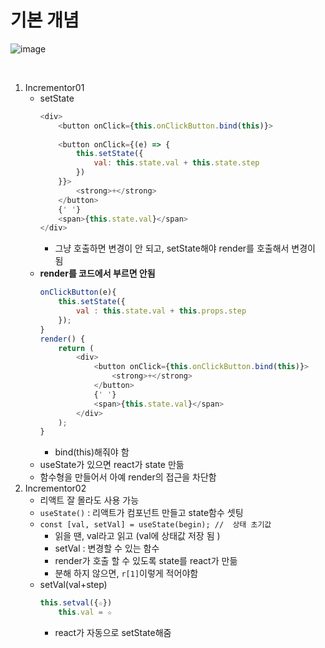 # 기본 개념
![image](https://user-images.githubusercontent.com/61460836/158723962-3b79f8e3-0255-4d26-ac6c-65c8865298c6.png)

<br>

1. Incrementor01
    + setState
        ```js
        <div>
            <button onClick={this.onClickButton.bind(this)}>
                        
            <button onClick={(e) => {
                this.setState({
                    val: this.state.val + this.state.step
                })
            }}> 
                <strong>+</strong>
            </button>
            {' '}
            <span>{this.state.val}</span>
        </div>
        ```
        + 그냥 호출하면 변경이 안 되고, setState해야 render를 호출해서 변경이 됨
    + **render를 코드에서 부르면 안됨**
        ```js
        onClickButton(e){
            this.setState({
                val : this.state.val + this.props.step
            });
        }
        render() {
            return (
                <div>
                    <button onClick={this.onClickButton.bind(this)}>
                        <strong>+</strong>
                    </button>
                    {' '}
                    <span>{this.state.val}</span>
                </div>
            );
        }
        ```
        + bind(this)해줘야 함
    + useState가 있으면 react가 state 만듦
    + 함수형을 만들어서 아예 render의 접근을 차단함
2. Incrementor02
    + 리액트 잘 몰라도 사용 가능
    + `useState()` : 리액트가 컴포넌트 만들고 state함수 셋팅
    + `const [val, setVal] = useState(begin); //  상태 초기값`
        + 읽을 땐, val라고 읽고 (val에 상태값 저장 됨 )
        + setVal : 변경할 수 있는 함수
        + render가 호출 할 수 있도록 state를 react가 만듦
        + 분해 하지 않으면, `r[1]`이렇게 적어야함
    + setVal(val+step)
        ```js
        this.setval({☆})
            this.val = ☆
        ```
        + react가 자동으로 setState해줌
        